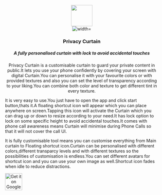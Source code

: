 <div align="center">
<img src="https://lh3.googleusercontent.com/1xfIzzw-dTyZlNam_xtccgLS_RRmMW00YJvRoo6n72tTXs5LZAN6UG2ZF9eEMg_1GA=s180-rw" alt="" width="70px" height="70px">
</div>
<div align="center">
<img src="https://lh3.googleusercontent.com/9M7YLWE6uqW3mQL5wBZIjGGLWmKfeupezbUSN9ahU5yw5Qw5WdjXt4mtahaWI1MD7A=w330-h160-rw" alt=" width="50%">
</div>
<h3 align="center" >Privacy Curtain</h3>
<h5 align="center">A fully personalised curtain with lock to avoid accidental touches</h5>

<p align="center">Privacy Curtain is a customisable curtain to guard your private content in public.It lets you use your phone confidently by covering your screen with digital Curtain.You can personalise it with your favourite colors or with provided textures and also you can set the level of transparency according to your liking.You can combine both color and texture to get different tint in every texture.

It is very easy to use.You just have to open the app and click start button,thats it.A floating shortcut icon will appear which you can place anywhere on screen.Tapping this icon will
activate the Curtain which you can drag up or down to resize according to your need.It has lock option to lock on some specific height to avoid accidental touches.It comes with phone call awareness means Curtain will minimise during Phone Calls so that it will not cover the call UI.


It is fully customisable tool means you can customise everything from Main curtain to Floating shortcut icon.Curtain can be personalised with different colors,different transparcy levels and with different textures so the possibilities of customisation is endless.You can set different avatars for shortcut icon and you can use your own image as well.Shortcut icon fades when idle to reduce distractions.</p>

<a align="center" href="https://play.google.com/store/apps/details?id=jdevzone.privacy.curtain"><img alt="Get it on Google Play" src="https://play.google.com/intl/en_us/badges/images/generic/en-play-badge.png" height=56px /></a>

